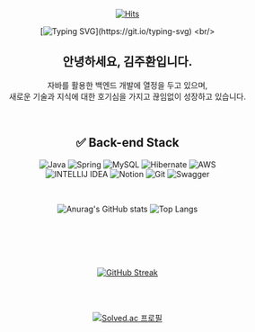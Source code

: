 
<div align="center">

[![Hits](https://hits.seeyoufarm.com/api/count/incr/badge.svg?url=https%3A%2F%2Fgithub.com%2Fjuhwan7%2Fhit-counter&count_bg=%23469060&title_bg=%23555555&icon=&icon_color=%23E7E7E7&title=hits&edge_flat=false)](https://hits.seeyoufarm.com)
<br/>

[![Typing SVG](https://readme-typing-svg.demolab.com?font=Fira+Code&duration=3500&pause=2000&color=007DFF&background=0F0CFF00&center=%EA%B1%B0%EC%A7%93&vCenter=%EA%B1%B0%EC%A7%93&repeat=%EC%A7%84%EC%8B%A4&random=%EA%B1%B0%EC%A7%93&width=435&lines=%EC%95%88%EB%85%95%ED%95%98%EC%84%B8%EC%9A%94+%EB%B0%B1%EC%97%94%EB%93%9C+%EC%8B%A0%EC%9E%85+%EA%B0%9C%EB%B0%9C%EC%9E%90+%EA%B9%80%EC%A3%BC%ED%99%98%EC%9E%85%EB%8B%88%EB%8B%A4.;+%EC%9E%98+%EB%B6%80%ED%83%81%EB%93%9C%EB%A6%BD%EB%8B%88%EB%8B%A4!!)](https://git.io/typing-svg)
<br/>


## 안녕하세요, 김주환입니다. 
자바를 활용한 백엔드 개발에 열정을 두고 있으며, <br/>
새로운 기술과 지식에 대한 호기심을 가지고 끊임없이 성장하고 있습니다.




<br/>




  ## ✅ Back-end Stack
  
![Java](https://img.shields.io/badge/Java-ED8B00?style=for-the-badge&logo=openjdk&logoColor=white)
![Spring](https://img.shields.io/badge/Spring-6DB33F?style=for-the-badge&logo=spring&logoColor=white)
![MySQL](https://img.shields.io/badge/MySQL-005C84?style=for-the-badge&logo=mysql&logoColor=white)
![Hibernate](https://img.shields.io/badge/Hibernate-59666C?style=for-the-badge&logo=Hibernate&logoColor=white)
![AWS](https://img.shields.io/badge/Amazon_AWS-232F3E?style=for-the-badge&logo=amazon-aws&logoColor=white)
<br/>
![INTELLIJ IDEA](https://img.shields.io/badge/IntelliJ_IDEA-000000.svg?style=for-the-badge&logo=intellij-idea&logoColor=white)
![Notion](https://img.shields.io/badge/Notion-000000?style=for-the-badge&logo=notion&logoColor=white)
![Git](https://img.shields.io/badge/GIT-E44C30?style=for-the-badge&logo=git&logoColor=white)
![Swagger](https://img.shields.io/badge/-Swagger-%23Clojure?style=for-the-badge&logo=swagger&logoColor=white)


<br/>
<div>
  
![Anurag's GitHub stats](https://github-readme-stats.vercel.app/api?username=juhwan7&show_icons=true&theme=transparent)
![Top Langs](https://github-readme-stats.vercel.app/api/top-langs/?username=juhwan7&layout=compact)

</div>
<br/>
<br/>

<br/>
<br/>

[![GitHub Streak](https://streak-stats.demolab.com?user=juhwan7&hide_border=%EA%B1%B0%EC%A7%93&border_radius=20&locale=ko&card_width=200&hide_current_streak=true&hide_longest_streak=true)](https://git.io/streak-stats)

<br/>
<br/>

[![Solved.ac
프로필](http://mazassumnida.wtf/api/v2/generate_badge?boj=kjh71047)](https://solved.ac/{handle})



</div>
